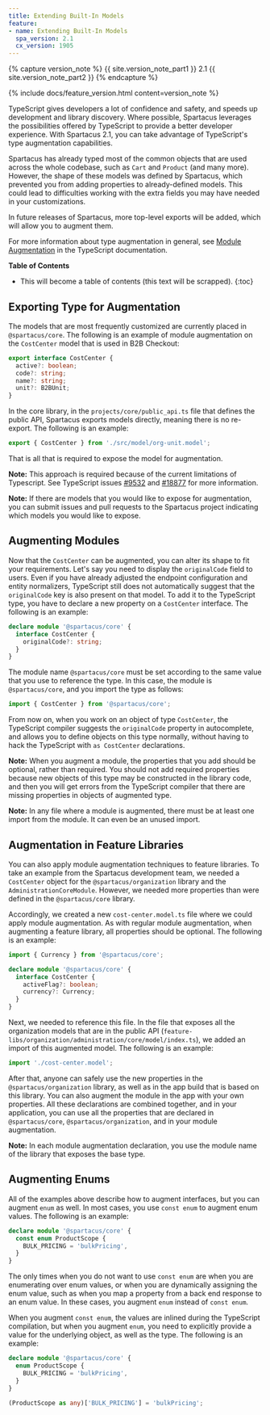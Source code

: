 ```yaml
---
title: Extending Built-In Models
feature:
- name: Extending Built-In Models
  spa_version: 2.1
  cx_version: 1905
---
```


{% capture version_note %}
{{ site.version_note_part1 }} 2.1 {{ site.version_note_part2 }}
{% endcapture %}

{% include docs/feature_version.html content=version_note %}

TypeScript gives developers a lot of confidence and safety, and speeds up development and library discovery. Where possible, Spartacus leverages the possibilities offered by TypeScript to provide a better developer experience. With Spartacus 2.1, you can take advantage of TypeScript's type augmentation capabilities.

Spartacus has already typed most of the common objects that are used across the whole codebase, such as `Cart` and `Product` (and many more). However, the shape of these models was defined by Spartacus, which prevented you from adding properties to already-defined models. This could lead to difficulties working with the extra fields you may have needed in your customizations.

In future releases of Spartacus, more top-level exports will be added, which will allow you to augment them.

For more information about type augmentation in general, see [Module Augmentation](https://www.typescriptlang.org/docs/handbook/declaration-merging.html#module-augmentation) in the TypeScript documentation.

**Table of Contents**

- This will become a table of contents (this text will be scrapped).
{:toc}

## Exporting Type for Augmentation

The models that are most frequently customized are currently placed in `@spartacus/core`. The following is an example of module augmentation on the `CostCenter` model that is used in B2B Checkout:

```ts
export interface CostCenter {
  active?: boolean;
  code?: string;
  name?: string;
  unit?: B2BUnit;
}
```

In the core library, in the `projects/core/public_api.ts` file that defines the public API, Spartacus exports models directly, meaning there is no re-export. The following is an example:

```ts
export { CostCenter } from './src/model/org-unit.model';
```

That is all that is required to expose the model for augmentation.

**Note:** This approach is required because of the current limitations of Typescript. See TypeScript issues [#9532](https://github.com/microsoft/TypeScript/issues/9532) and [#18877](https://github.com/microsoft/TypeScript/issues/18877) for more information.

**Note:** If there are models that you would like to expose for augmentation, you can submit issues and pull requests to the Spartacus project indicating which models you would like to expose.

## Augmenting Modules

Now that the `CostCenter` can be augmented, you can alter its shape to fit your requirements. Let's say you need to display the `originalCode` field to users. Even if you have already adjusted the endpoint configuration and entity normalizers, TypeScript still does not automatically suggest that the `originalCode` key is also present on that model. To add it to the TypeScript type, you have to declare a new property on a `CostCenter` interface. The following is an example:

```ts
declare module '@spartacus/core' {
  interface CostCenter {
    originalCode?: string;
  }
}
```

The module name `@spartacus/core` must be set according to the same value that you use to reference the type. In this case, the module is `@spartacus/core`, and you import the type as follows:

```ts
import { CostCenter } from '@spartacus/core';
```

From now on, when you work on an object of type `CostCenter`, the TypeScript compiler suggests the `originalCode` property in autocomplete, and allows you to define objects on this type normally, without having to hack the TypeScript with `as CostCenter` declarations.

**Note:** When you augment a module, the properties that you add should be optional, rather than required. You should not add required properties because new objects of this type may be constructed in the library code, and then you will get errors from the TypeScript compiler that there are missing properties in objects of augmented type.

**Note:** In any file where a module is augmented, there must be at least one import from the module. It can even be an unused import.

## Augmentation in Feature Libraries

You can also apply module augmentation techniques to feature libraries. To take an example from the Spartacus development team, we needed a `CostCenter` object for the `@spartacus/organization` library and the `AdministrationCoreModule`. However, we needed more properties than were defined in the `@spartacus/core` library.

Accordingly, we created a new `cost-center.model.ts` file where we could apply module augmentation. As with regular module augmentation, when augmenting a feature library, all properties should be optional. The following is an example:

```ts
import { Currency } from '@spartacus/core';

declare module '@spartacus/core' {
  interface CostCenter {
    activeFlag?: boolean;
    currency?: Currency;
  }
}
```

Next, we needed to reference this file. In the file that exposes all the organization models that are in the public API (`feature-libs/organization/administration/core/model/index.ts`), we added an import of this augmented model. The following is an example:

```ts
import './cost-center.model';
```

After that, anyone can safely use the new properties in the `@spartacus/organization` library, as well as in the app build that is based on this library. You can also augment the module in the app with your own properties. All these declarations are combined together, and in your application, you can use all the properties that are declared in `@spartacus/core`, `@spartacus/organization`, and in your module augmentation.

**Note:** In each module augmentation declaration, you use the module name of the library that exposes the base type.

## Augmenting Enums

All of the examples above describe how to augment interfaces, but you can augment `enum` as well. In most cases, you use `const enum` to augment enum values. The following is an example:

```ts
declare module '@spartacus/core' {
  const enum ProductScope {
    BULK_PRICING = 'bulkPricing',
  }
}
```

The only times when you do not want to use `const enum` are when you are enumerating over enum values, or when you are dynamically assigning the enum value, such as when you map a property from a back end response to an enum value. In these cases, you augment `enum` instead of `const enum`.

When you augment `const enum`, the values are inlined during the TypeScript compilation, but when you augment `enum`, you need to explicitly provide a value for the underlying object, as well as the type. The following is an example:

```ts
declare module '@spartacus/core' {
  enum ProductScope {
    BULK_PRICING = 'bulkPricing',
  }
}

(ProductScope as any)['BULK_PRICING'] = 'bulkPricing';
```
